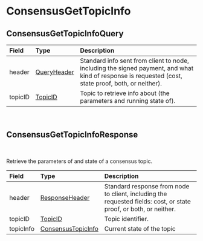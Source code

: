 # ConsensusGetTopicInfo

## ConsensusGetTopicInfoQuery

| Field | Type | Description |
| :--- | :--- | :--- |
| header | ​[QueryHeader](../miscellaneous/queryheader.md)​ | Standard info sent from client to node, including the signed payment, and what kind of response is requested \(cost, state proof, both, or neither\). |
| topicID | ​[TopicID](../basic-types/topicid.md)​ | Topic to retrieve info about \(the parameters and running state of\). |

‌

## ConsensusGetTopicInfoResponse <a id="consensusgettopicinforesponse"></a>

‌

Retrieve the parameters of and state of a consensus topic.

| Field | Type | Description |
| :--- | :--- | :--- |
| header | ​[ResponseHeader](../miscellaneous/responseheader.md#responseheader)​ | Standard response from node to client, including the requested fields: cost, or state proof, or both, or neither. |
| topicID | ​[TopicID](../basic-types/topicid.md)​ | Topic identifier. |
| topicInfo | ​[ConsensusTopicInfo](consensustopicinfo.md)​ | Current state of the topic |

​  


